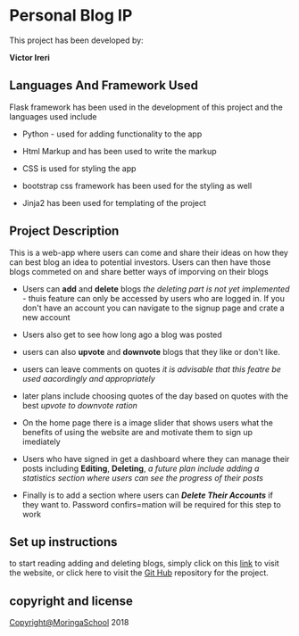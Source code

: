 # **Personal Blog IP**

This project has been developed by:

**Victor Ireri**

## Languages And Framework Used

Flask framework has been used in the development of this project and the languages used include

-   Python - used for adding functionality to the app

-   Html Markup and has been used to write the markup

-   CSS is used for styling the app

-   bootstrap css framework has been used for the styling as well

-   Jinja2 has been used for templating of the project

## Project Description

This is a web-app where users can come and share their ideas on how they can best blog an idea to potential investors. Users can then have those blogs commeted on and share better ways of imporving on their blogs

-   Users can **add** and **delete** blogs _the deleting part is not yet implemented_ - thuis feature can only be accessed by users who are logged in. If you don't have an account you can navigate to the signup page and crate a new account

-   Users also get to see how long ago a blog was posted

-   users can also **upvote** and **downvote** blogs that they like or don't like.

-   users can leave comments on quotes _it is advisable that this featre be used aacordingly and appropriately_

-   later plans include choosing quotes of the day based on quotes with the best _upvote to downvote ration_

-   On the home page there is a image slider that shows users what the benefits of using the website are and motivate them to sign up imediately

-   Users who have signed in get a dashboard where they can manage their posts including **Editing**, **Deleting**, _a future plan include adding a statistics section where users can see the progress of their posts_

-   Finally is to add a section where users can **_Delete Their Accounts_** if they want to. Password confirs=mation will be required for this step to work

## Set up instructions

to start reading adding and deleting blogs, simply click on this [link](hhttps://github.com/IreriVIkki/blogsIP/ "IV-Blogs.com") to visit the website, or click here to visit the [Git Hub](hhttps://github.com/IreriVIkki/blogsIP/ "IV-Blogs.com") repository for the project.

## copyright and license

[Copyright@MoringaSchool]() 2018
